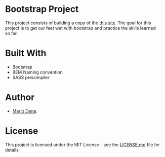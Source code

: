 # Bootstrap Project

This project consists of building a copy of the [this site](https://www.newsweek.com/).  The goal for this project is to get our feet wet with bootstrap and practice the skills learned so far.

# Built With

* Bootstrap
* BEM Naming convention
* SASS precompiler

# Author

* [Mario Dena](https://github.com/MarioDena).

# License

This project is licensed under the MIT License - see the [LICENSE.md](LICENSE.md) file for details
